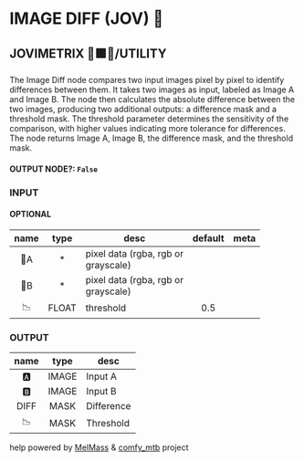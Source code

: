 # IMAGE DIFF (JOV) 📏

## JOVIMETRIX 🔺🟩🔵/UTILITY

The Image Diff node compares two input images pixel by pixel to identify differences between them. It takes two images as input, labeled as Image A and Image B. The node then calculates the absolute difference between the two images, producing two additional outputs: a difference mask and a threshold mask. The threshold parameter determines the sensitivity of the comparison, with higher values indicating more tolerance for differences. The node returns Image A, Image B, the difference mask, and the threshold mask.

#### OUTPUT NODE?: `False`

### INPUT

#### OPTIONAL

name | type | desc | default | meta
:---:|:---:|---|:---:|---
👾A | * | pixel data (rgba, rgb or<br>grayscale) |  | 
👾B | * | pixel data (rgba, rgb or<br>grayscale) |  | 
📉 | FLOAT | threshold | 0.5 | 

### OUTPUT

name | type | desc
:---:|:---:|---
🅰️ | IMAGE | Input A 
🅱️ | IMAGE | Input B 
DIFF | MASK | Difference 
📉 | MASK | Threshold 

help powered by [MelMass](https://github.com/melMass) & [comfy_mtb](https://github.com/melMass/comfy_mtb) project